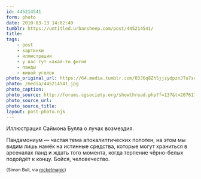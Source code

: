 ```yaml
---
id: 445214541
form: photo
date: 2010-03-13 14:02:49
tumblr: https://untitled.urbansheep.com/post/445214541/
title:
tags:
    - post
    - картинки
    - иллюстрации
    - у вас тут какая-то фигня
    - панды
    - живой уголок
photo_original_url: https://64.media.tumblr.com/O3J6q8ZhSjjzydpznJTu7seSo1_500.jpg
photo: /media/445214541.jpg
photo_caption: 
photo_source: http://forums.cgsociety.org/showthread.php?f=137&t=207611&highlight=jet
photo_source_url:
photo_source_title:
layout: post-photo.njk
---
```


<p>Иллюстрация Саймона Булла о лучах возмездия.</p>

<p>Пандамониум — частая тема апокалиптических полотен, на этом мы видим лишь намёк на истинные средства, которые могут храниться в арсеналах панд и ждать того момента, когда терпение чёрно-белых подойдёт к концу. Бойся, человечество.</p>

<p><small>(Simon Bull, via <a href="http://rocketmagic.tumblr.com/post/75674639/simon-bull" class="tumblr_blog">rocketmagic</a>)</small></p>
